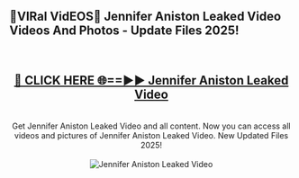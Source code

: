 <h2>🔴VIRal VidEOS🔴 Jennifer Aniston Leaked Video Videos And Photos - Update Files 2025!</h2>
<br>
<div align="center">
<h2><a href="https://virallinks.top/odZfE0" rel="nofollow">🔴 CLICK HERE 🌐==►► Jennifer Aniston Leaked Video</a></h2>
<br>
Get Jennifer Aniston Leaked Video and all content. Now you can access all videos and pictures of Jennifer Aniston Leaked Video. New Updated Files 2025!
<br>
<br>
<a href="https://virallinks.top/odZfE0" rel="nofollow" data-target="animated-image.originalLink"><img src="https://i.imgur.com/dJHk4Zq.gif)" alt="Jennifer Aniston Leaked Video" style="max-width: 100%; display: inline-block;" data-target="animated-image.originalImage"></a>
</div>
<br>
